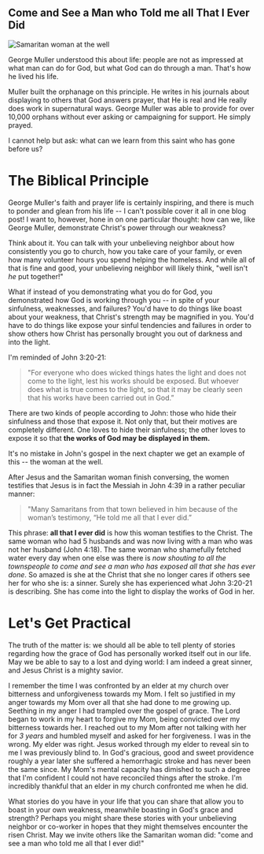 ## Come and See a Man who Told me all That I Ever Did

![Samaritan woman at the well](https://www.faithward.org/wp-content/uploads/2020/04/She-is-Called-Bible-Study-chapter-slides-2-1536x864.jpg)

George Muller understood this about life: people are not as impressed at what man can do for God, but what God can do through a man. That's how he lived his life. 

Muller built the orphanage on this principle. He writes in his journals about displaying to others that God answers prayer, that He is real and He really does work in supernatural ways. George Muller was able to provide for over 10,000 orphans without ever asking or campaigning for support. He simply prayed.

I cannot help but ask: what can we learn from this saint who has gone before us?

# The Biblical Principle

George Muller's faith and prayer life is certainly inspiring, and there is much to ponder and glean from his life -- I can't possible cover it all in one blog post! I want to, however, hone in on one particular thought: how can we, like George Muller, demonstrate Christ's power through our weakness? 

Think about it. You can talk with your unbelieving neighbor about how consistently you go to church, how you take care of your family, or even how many volunteer hours you spend helping the homeless. And while all of that is fine and good, your unbelieving neighbor will likely think, "well isn't *he* put together!"

What if instead of you demonstrating what you do for God, you demonstrated how God is working through you -- in spite of your sinfulness, weaknesses, and failures? You'd have to do things like boast about your weakness, that Christ's strength may be magnified in you. You'd have to do things like expose your sinful tendencies and failures in order to show others how Christ has personally brought you out of darkness and into the light.

I'm reminded of John 3:20-21: 
> "For everyone who does wicked things hates the light and does not come to the light, lest his works should be exposed. But whoever does what is true comes to the light, so that it may be clearly seen that his works have been carried out in God.”

There are two kinds of people according to John: those who hide their sinfulness and those that expose it. Not only that, but their motives are completely different. One loves to hide their sinfulness; the other loves to expose it so that **the works of God may be displayed in them.**

It's no mistake in John's gospel in the next chapter we get an example of this -- the woman at the well.

After Jesus and the Samaritan woman finish conversing, the women testifies that Jesus is in fact the Messiah in John 4:39 in a rather peculiar manner:

> "Many Samaritans from that town believed in him because of the woman’s testimony, “He told me all that I ever did.” 

This phrase: **all that I ever did** is how this woman testifies to the Christ. The same woman who had 5 husbands and was now living with a man who was not her husband (John 4:18). The same woman who shamefully fetched water every day when one else was there is *now shouting to all the townspeople to come and see a man who has exposed all that she has ever done*. So amazed is she at the Christ that she no longer cares if others see her for who she is: a sinner. Surely she has experienced what John 3:20-21 is describing. She has come into the light to display the works of God in her. 

# Let's Get Practical
The truth of the matter is: we should all be able to tell plenty of stories regarding how the grace of God has personally worked itself out in our life. May we be able to say to a lost and dying world: I am indeed a great sinner, and Jesus Christ is a mighty savior.

I remember the time I was confronted by an elder at my church over bitterness and unforgiveness towards my Mom. I felt so justified in my anger towards my Mom over all that she had done to me growing up. Seething in my anger I had trampled over the gospel of grace. The Lord began to work in my heart to forgive my Mom, being convicted over my bitterness towards her. I reached out to my Mom after not talking with her for *3 years* and humbled myself and asked for her forgiveness. I was in the wrong. My elder was right. Jesus worked through my elder to reveal sin to me I was previously blind to. In God's gracious, good and sweet providence roughly a year later she suffered a hemorrhagic stroke and has never been the same since. My Mom's mental capacity has dimished to such a degree that I'm confident I could not have reconciled things after the stroke. I'm incredibly thankful that an elder in my church confronted me when he did.

What stories do you have in your life that you can share that allow you to boast in your own weakness, meanwhile boasting in God's grace and strength? Perhaps you might share these stories with your unbelieving neighbor or co-worker in hopes that they might themselves encounter the risen Christ. May we invite others like the Samaritan woman did: "come and see a man who told me all that I ever did!"
